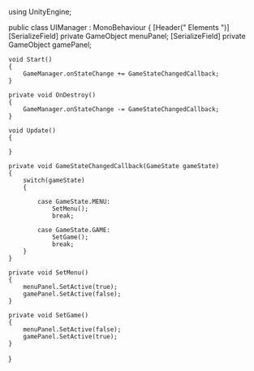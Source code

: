 using UnityEngine;

public class UIManager : MonoBehaviour
{
    [Header(" Elements ")]
    [SerializeField] private GameObject menuPanel;
    [SerializeField] private GameObject gamePanel;

    void Start()
    {
        GameManager.onStateChange += GameStateChangedCallback;
    }

    private void OnDestroy()
    {
        GameManager.onStateChange -= GameStateChangedCallback;
    }

    void Update()
    {
        
    }

    private void GameStateChangedCallback(GameState gameState)
    {
        switch(gameState)
        {

            case GameState.MENU:
                SetMenu();
                break;

            case GameState.GAME:
                SetGame();
                break;
        }
    }

    private void SetMenu()
    {
        menuPanel.SetActive(true);
        gamePanel.SetActive(false);
    }

    private void SetGame()
    {
        menuPanel.SetActive(false);
        gamePanel.SetActive(true);
    }

}
